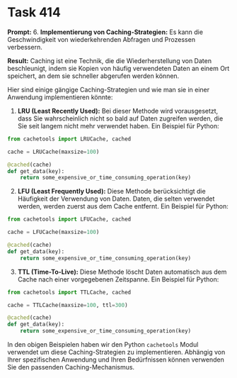 # Task 414

**Prompt:** 6. **Implementierung von Caching-Strategien:** Es kann die Geschwindigkeit von wiederkehrenden Abfragen und Prozessen verbessern.

**Result:**
Caching ist eine Technik, die die Wiederherstellung von Daten beschleunigt, indem sie Kopien von häufig verwendeten Daten an einem Ort speichert, an dem sie schneller abgerufen werden können. 

Hier sind einige gängige Caching-Strategien und wie man sie in einer Anwendung implementieren könnte:

1. **LRU (Least Recently Used):** Bei dieser Methode wird vorausgesetzt, dass Sie wahrscheinlich nicht so bald auf Daten zugreifen werden, die Sie seit langem nicht mehr verwendet haben. Ein Beispiel für Python:

```python
from cachetools import LRUCache, cached

cache = LRUCache(maxsize=100)

@cached(cache)
def get_data(key):
    return some_expensive_or_time_consuming_operation(key)
```

2. **LFU (Least Frequently Used):** Diese Methode berücksichtigt die Häufigkeit der Verwendung von Daten. Daten, die selten verwendet werden, werden zuerst aus dem Cache entfernt. Ein Beispiel für Python:

```python
from cachetools import LFUCache, cached

cache = LFUCache(maxsize=100)

@cached(cache)
def get_data(key):
    return some_expensive_or_time_consuming_operation(key)
```

3. **TTL (Time-To-Live):** Diese Methode löscht Daten automatisch aus dem Cache nach einer vorgegebenen Zeitspanne. Ein Beispiel für Python:

```python
from cachetools import TTLCache, cached

cache = TTLCache(maxsize=100, ttl=300)

@cached(cache)
def get_data(key):
    return some_expensive_or_time_consuming_operation(key)
```
In den obigen Beispielen haben wir den Python `cachetools` Modul verwendet um diese Caching-Strategien zu implementieren. Abhängig von Ihrer spezifischen Anwendung und Ihren Bedürfnissen können verwenden Sie den passenden Caching-Mechanismus.
